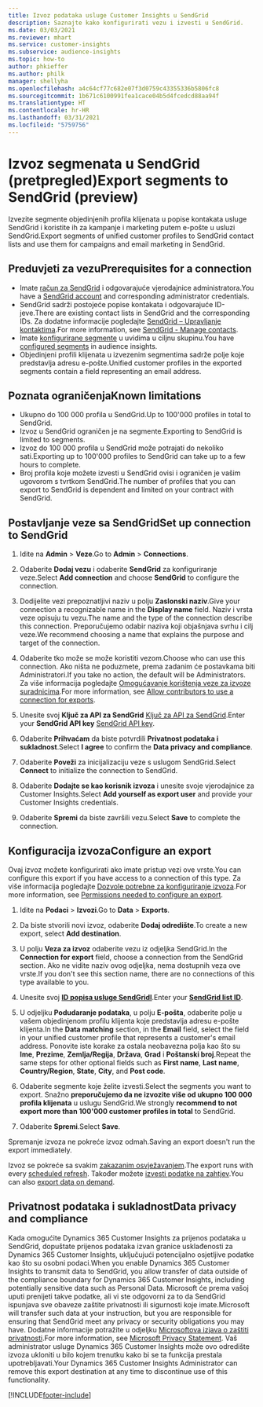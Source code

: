 ```yaml
---
title: Izvoz podataka usluge Customer Insights u SendGrid
description: Saznajte kako konfigurirati vezu i izvesti u SendGrid.
ms.date: 03/03/2021
ms.reviewer: mhart
ms.service: customer-insights
ms.subservice: audience-insights
ms.topic: how-to
author: phkieffer
ms.author: philk
manager: shellyha
ms.openlocfilehash: a4c64cf77c682e07f3d0759c43355336b5806fc8
ms.sourcegitcommit: 1b671c6100991fea1cace04b5d4fcedcd88aa94f
ms.translationtype: HT
ms.contentlocale: hr-HR
ms.lasthandoff: 03/31/2021
ms.locfileid: "5759756"
---
```

# <a name="export-segments-to-sendgrid-preview"></a><span data-ttu-id="20a9d-103">Izvoz segmenata u SendGrid (pretpregled)</span><span class="sxs-lookup"><span data-stu-id="20a9d-103">Export segments to SendGrid (preview)</span></span>

<span data-ttu-id="20a9d-104">Izvezite segmente objedinjenih profila klijenata u popise kontakata usluge SendGrid i koristite ih za kampanje i marketing putem e-pošte u usluzi SendGrid.</span><span class="sxs-lookup"><span data-stu-id="20a9d-104">Export segments of unified customer profiles to SendGrid contact lists and use them for campaigns and email marketing in SendGrid.</span></span> 

## <a name="prerequisites-for-a-connection"></a><span data-ttu-id="20a9d-105">Preduvjeti za vezu</span><span class="sxs-lookup"><span data-stu-id="20a9d-105">Prerequisites for a connection</span></span>

-   <span data-ttu-id="20a9d-106">Imate [račun za SendGrid](https://sendgrid.com/) i odgovarajuće vjerodajnice administratora.</span><span class="sxs-lookup"><span data-stu-id="20a9d-106">You have a [SendGrid account](https://sendgrid.com/) and corresponding administrator credentials.</span></span>
-   <span data-ttu-id="20a9d-107">SendGrid sadrži postojeće popise kontakata i odgovarajuće ID-jeve.</span><span class="sxs-lookup"><span data-stu-id="20a9d-107">There are existing contact lists in SendGrid and the corresponding IDs.</span></span> <span data-ttu-id="20a9d-108">Za dodatne informacije pogledajte [SendGrid – Upravljanje kontaktima](https://sendgrid.com/docs/ui/managing-contacts/create-and-manage-contacts/#manage-contacts).</span><span class="sxs-lookup"><span data-stu-id="20a9d-108">For more information, see [SendGrid - Manage contacts](https://sendgrid.com/docs/ui/managing-contacts/create-and-manage-contacts/#manage-contacts).</span></span>
-   <span data-ttu-id="20a9d-109">Imate [konfigurirane segmente](segments.md) u uvidima u ciljnu skupinu.</span><span class="sxs-lookup"><span data-stu-id="20a9d-109">You have [configured segments](segments.md) in audience insights.</span></span>
-   <span data-ttu-id="20a9d-110">Objedinjeni profili klijenata u izvezenim segmentima sadrže polje koje predstavlja adresu e-pošte.</span><span class="sxs-lookup"><span data-stu-id="20a9d-110">Unified customer profiles in the exported segments contain a field representing an email address.</span></span>

## <a name="known-limitations"></a><span data-ttu-id="20a9d-111">Poznata ograničenja</span><span class="sxs-lookup"><span data-stu-id="20a9d-111">Known limitations</span></span>

- <span data-ttu-id="20a9d-112">Ukupno do 100 000 profila u SendGrid.</span><span class="sxs-lookup"><span data-stu-id="20a9d-112">Up to 100'000 profiles in total to SendGrid.</span></span>
- <span data-ttu-id="20a9d-113">Izvoz u SendGrid ograničen je na segmente.</span><span class="sxs-lookup"><span data-stu-id="20a9d-113">Exporting to SendGrid is limited to segments.</span></span>
- <span data-ttu-id="20a9d-114">Izvoz do 100 000 profila u SendGrid može potrajati do nekoliko sati.</span><span class="sxs-lookup"><span data-stu-id="20a9d-114">Exporting up to 100'000 profiles to SendGrid can take up to a few hours to complete.</span></span> 
- <span data-ttu-id="20a9d-115">Broj profila koje možete izvesti u SendGrid ovisi i ograničen je vašim ugovorom s tvrtkom SendGrid.</span><span class="sxs-lookup"><span data-stu-id="20a9d-115">The number of profiles that you can export to SendGrid is dependent and limited on your contract with SendGrid.</span></span>

## <a name="set-up-connection-to-sendgrid"></a><span data-ttu-id="20a9d-116">Postavljanje veze sa SendGrid</span><span class="sxs-lookup"><span data-stu-id="20a9d-116">Set up connection to SendGrid</span></span>

1. <span data-ttu-id="20a9d-117">Idite na **Admin** > **Veze**.</span><span class="sxs-lookup"><span data-stu-id="20a9d-117">Go to **Admin** > **Connections**.</span></span>

1. <span data-ttu-id="20a9d-118">Odaberite **Dodaj vezu** i odaberite **SendGrid** za konfiguriranje veze.</span><span class="sxs-lookup"><span data-stu-id="20a9d-118">Select **Add connection** and choose **SendGrid** to configure the connection.</span></span>

1. <span data-ttu-id="20a9d-119">Dodijelite vezi prepoznatljivi naziv u polju **Zaslonski naziv**.</span><span class="sxs-lookup"><span data-stu-id="20a9d-119">Give your connection a recognizable name in the **Display name** field.</span></span> <span data-ttu-id="20a9d-120">Naziv i vrsta veze opisuju tu vezu.</span><span class="sxs-lookup"><span data-stu-id="20a9d-120">The name and the type of the connection describe this connection.</span></span> <span data-ttu-id="20a9d-121">Preporučujemo odabir naziva koji objašnjava svrhu i cilj veze.</span><span class="sxs-lookup"><span data-stu-id="20a9d-121">We recommend choosing a name that explains the purpose and target of the connection.</span></span>

1. <span data-ttu-id="20a9d-122">Odaberite tko može se može koristiti vezom.</span><span class="sxs-lookup"><span data-stu-id="20a9d-122">Choose who can use this connection.</span></span> <span data-ttu-id="20a9d-123">Ako ništa ne poduzmete, prema zadanim će postavkama biti Administratori.</span><span class="sxs-lookup"><span data-stu-id="20a9d-123">If you take no action, the default will be Administrators.</span></span> <span data-ttu-id="20a9d-124">Za više informacija pogledajte [Omogućavanje korištenja veze za izvoze suradnicima](connections.md#allow-contributors-to-use-a-connection-for-exports).</span><span class="sxs-lookup"><span data-stu-id="20a9d-124">For more information, see [Allow contributors to use a connection for exports](connections.md#allow-contributors-to-use-a-connection-for-exports).</span></span>

1. <span data-ttu-id="20a9d-125">Unesite svoj **Ključ za API za SendGrid** [Ključ za API za SendGrid](https://sendgrid.com/docs/ui/account-and-settings/api-keys/).</span><span class="sxs-lookup"><span data-stu-id="20a9d-125">Enter your **SendGrid API key** [SendGrid API key](https://sendgrid.com/docs/ui/account-and-settings/api-keys/).</span></span>

1. <span data-ttu-id="20a9d-126">Odaberite **Prihvaćam** da biste potvrdili **Privatnost podataka i sukladnost**.</span><span class="sxs-lookup"><span data-stu-id="20a9d-126">Select **I agree** to confirm the **Data privacy and compliance**.</span></span>

1. <span data-ttu-id="20a9d-127">Odaberite **Poveži** za inicijalizaciju veze s uslugom SendGrid.</span><span class="sxs-lookup"><span data-stu-id="20a9d-127">Select **Connect** to initialize the connection to SendGrid.</span></span>

1. <span data-ttu-id="20a9d-128">Odaberite **Dodajte se kao korisnik izvoza** i unesite svoje vjerodajnice za Customer Insights.</span><span class="sxs-lookup"><span data-stu-id="20a9d-128">Select **Add yourself as export user** and provide your Customer Insights credentials.</span></span>

1. <span data-ttu-id="20a9d-129">Odaberite **Spremi** da biste završili vezu.</span><span class="sxs-lookup"><span data-stu-id="20a9d-129">Select **Save** to complete the connection.</span></span>

## <a name="configure-an-export"></a><span data-ttu-id="20a9d-130">Konfiguracija izvoza</span><span class="sxs-lookup"><span data-stu-id="20a9d-130">Configure an export</span></span>

<span data-ttu-id="20a9d-131">Ovaj izvoz možete konfigurirati ako imate pristup vezi ove vrste.</span><span class="sxs-lookup"><span data-stu-id="20a9d-131">You can configure this export if you have access to a connection of this type.</span></span> <span data-ttu-id="20a9d-132">Za više informacija pogledajte [Dozvole potrebne za konfiguriranje izvoza](export-destinations.md#set-up-a-new-export).</span><span class="sxs-lookup"><span data-stu-id="20a9d-132">For more information, see [Permissions needed to configure an export](export-destinations.md#set-up-a-new-export).</span></span>

1. <span data-ttu-id="20a9d-133">Idite na **Podaci** > **Izvozi**.</span><span class="sxs-lookup"><span data-stu-id="20a9d-133">Go to **Data** > **Exports**.</span></span>

1. <span data-ttu-id="20a9d-134">Da biste stvorili novi izvoz, odaberite **Dodaj odredište**.</span><span class="sxs-lookup"><span data-stu-id="20a9d-134">To create a new export, select **Add destination**.</span></span>

1. <span data-ttu-id="20a9d-135">U polju **Veza za izvoz** odaberite vezu iz odjeljka SendGrid.</span><span class="sxs-lookup"><span data-stu-id="20a9d-135">In the **Connection for export** field, choose a connection from the SendGrid section.</span></span> <span data-ttu-id="20a9d-136">Ako ne vidite naziv ovog odjeljka, nema dostupnih veza ove vrste.</span><span class="sxs-lookup"><span data-stu-id="20a9d-136">If you don't see this section name, there are no connections of this type available to you.</span></span>

1. <span data-ttu-id="20a9d-137">Unesite svoj **[ID popisa usluge SendGridI](https://sendgrid.com/docs/ui/managing-contacts/create-and-manage-contacts/#manage-contacts)**.</span><span class="sxs-lookup"><span data-stu-id="20a9d-137">Enter your **[SendGrid list ID](https://sendgrid.com/docs/ui/managing-contacts/create-and-manage-contacts/#manage-contacts)**.</span></span>

1. <span data-ttu-id="20a9d-138">U odjeljku **Podudaranje podataka**, u polju **E-pošta**, odaberite polje u vašem objedinjenom profilu klijenta koje predstavlja adresu e-pošte klijenta.</span><span class="sxs-lookup"><span data-stu-id="20a9d-138">In the **Data matching** section, in the **Email** field, select the field in your unified customer profile that represents a customer's email address.</span></span> <span data-ttu-id="20a9d-139">Ponovite iste korake za ostala neobavezna polja kao što su **Ime**, **Prezime**, **Zemlja/Regija**, **Država**, **Grad** i **Poštanski broj**.</span><span class="sxs-lookup"><span data-stu-id="20a9d-139">Repeat the same steps for other optional fields such as **First name**, **Last name**, **Country/Region**, **State**, **City**, and **Post code**.</span></span>

1. <span data-ttu-id="20a9d-140">Odaberite segmente koje želite izvesti.</span><span class="sxs-lookup"><span data-stu-id="20a9d-140">Select the segments you want to export.</span></span> <span data-ttu-id="20a9d-141">Snažno **preporučujemo da ne izvozite više od ukupno 100 000 profila klijenata** u uslugu SendGrid.</span><span class="sxs-lookup"><span data-stu-id="20a9d-141">We strongly **recommend to not export more than 100'000 customer profiles in total** to SendGrid.</span></span> 

1. <span data-ttu-id="20a9d-142">Odaberite **Spremi**.</span><span class="sxs-lookup"><span data-stu-id="20a9d-142">Select **Save**.</span></span>

<span data-ttu-id="20a9d-143">Spremanje izvoza ne pokreće izvoz odmah.</span><span class="sxs-lookup"><span data-stu-id="20a9d-143">Saving an export doesn't run the export immediately.</span></span>

<span data-ttu-id="20a9d-144">Izvoz se pokreće sa svakim [zakazanim osvježavanjem](system.md#schedule-tab).</span><span class="sxs-lookup"><span data-stu-id="20a9d-144">The export runs with every [scheduled refresh](system.md#schedule-tab).</span></span> <span data-ttu-id="20a9d-145">Također možete [izvesti podatke na zahtjev](export-destinations.md#run-exports-on-demand).</span><span class="sxs-lookup"><span data-stu-id="20a9d-145">You can also [export data on demand](export-destinations.md#run-exports-on-demand).</span></span> 

## <a name="data-privacy-and-compliance"></a><span data-ttu-id="20a9d-146">Privatnost podataka i sukladnost</span><span class="sxs-lookup"><span data-stu-id="20a9d-146">Data privacy and compliance</span></span>

<span data-ttu-id="20a9d-147">Kada omogućite Dynamics 365 Customer Insights za prijenos podataka u SendGrid, dopuštate prijenos podataka izvan granice usklađenosti za Dynamics 365 Customer Insights, uključujući potencijalno osjetljive podatke kao što su osobni podaci.</span><span class="sxs-lookup"><span data-stu-id="20a9d-147">When you enable Dynamics 365 Customer Insights to transmit data to SendGrid, you allow transfer of data outside of the compliance boundary for Dynamics 365 Customer Insights, including potentially sensitive data such as Personal Data.</span></span> <span data-ttu-id="20a9d-148">Microsoft će prema vašoj uputi prenijeti takve podatke, ali vi ste odgovorni za to da SendGrid ispunjava sve obaveze zaštite privatnosti ili sigurnosti koje imate.</span><span class="sxs-lookup"><span data-stu-id="20a9d-148">Microsoft will transfer such data at your instruction, but you are responsible for ensuring that SendGrid meet any privacy or security obligations you may have.</span></span> <span data-ttu-id="20a9d-149">Dodatne informacije potražite u odjeljku [Microsoftova izjava o zaštiti privatnosti](https://go.microsoft.com/fwlink/?linkid=396732).</span><span class="sxs-lookup"><span data-stu-id="20a9d-149">For more information, see [Microsoft Privacy Statement](https://go.microsoft.com/fwlink/?linkid=396732).</span></span>
<span data-ttu-id="20a9d-150">Vaš administrator usluge Dynamics 365 Customer Insights može ovo odredište izvoza ukloniti u bilo kojem trenutku kako bi se ta funkcija prestala upotrebljavati.</span><span class="sxs-lookup"><span data-stu-id="20a9d-150">Your Dynamics 365 Customer Insights Administrator can remove this export destination at any time to discontinue use of this functionality.</span></span>


[!INCLUDE[footer-include](../includes/footer-banner.md)]